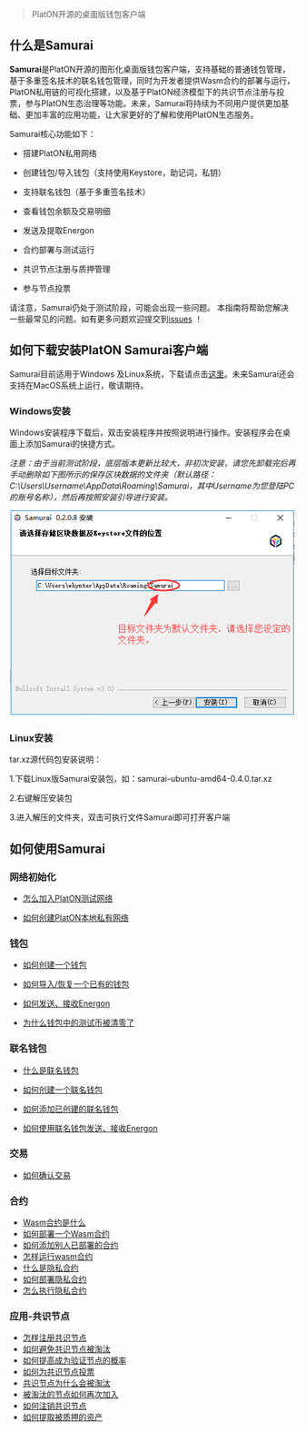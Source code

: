 > PlatON开源的桌面版钱包客户端

## 什么是Samurai

**Samurai**是PlatON开源的图形化桌面版钱包客户端，支持基础的普通钱包管理，基于多重签名技术的联名钱包管理，同时为开发者提供Wasm合约的部署与运行，PlatON私用链的可视化搭建，以及基于PlatON经济模型下的共识节点注册与投票，参与PlatON生态治理等功能。未来，Samurai将持续为不同用户提供更加基础、更加丰富的应用功能，让大家更好的了解和使用PlatON生态服务。

Samurai核心功能如下：

- 搭建PlatON私用网络

- 创建钱包/导入钱包（支持使用Keystore，助记词，私钥）

- 支持联名钱包（基于多重签名技术）

- 查看钱包余额及交易明细

- 发送及提取Energon

- 合约部署与测试运行

- 共识节点注册与质押管理

- 参与节点投票

请注意，Samurai仍处于测试阶段，可能会出现一些问题。 本指南将帮助您解决一些最常见的问题。如有更多问题欢迎提交到[issues](https://github.com/PlatONnetwork/Docs/issues) ！

## 如何下载安装PlatON Samurai客户端

Samurai目前适用于Windows 及Linux系统，下载请点击[这里](https://github.com/PlatONnetwork/Samurai/releases)。未来Samurai还会支持在MacOS系统上运行，敬请期待。

### Windows安装

Windows安装程序下载后，双击安装程序并按照说明进行操作。安装程序会在桌面上添加Samurai的快捷方式。

*注意：由于当前测试阶段，底层版本更新比较大，非初次安装，请您先卸载完后再手动删除如下图所示的保存区块数据的文件夹（默认路径：C:\Users\Username\AppData\Roaming\Samurai，其中Username为您登陆PC的账号名称），然后再按照安装引导进行安装。*

<img src="zh-cn/user-interfaces/platon-samurai/image/Keystore_address-cn.png" width = "503" height="362"/>  

### Linux安装

tar.xz源代码包安装说明：

1.下载Linux版Samurai安装包，如：samurai-ubuntu-amd64-0.4.0.tar.xz

2.右键解压安装包

3.进入解压的文件夹，双击可执行文件Samurai即可打开客户端

## 如何使用Samurai

### 网络初始化

- [怎么加入PlatON测试网络](zh-cn/user-interfaces/platon-samurai/_网络初始化#怎么加入PlatON测试网络)

- [如何创建PlatON本地私有网络](zh-cn/user-interfaces/platon-samurai/_网络初始化#如何创建PlatON本地私有网络)

### 钱包

- [如何创建一个钱包](zh-cn/user-interfaces/platon-samurai/_钱包#如何创建一个钱包)

- [如何导入/恢复一个已有的钱包](zh-cn/user-interfaces/platon-samurai/_钱包#%e5%a6%82%e4%bd%95%e5%af%bc%e5%85%a5%e6%81%a2%e5%a4%8d%e4%b8%80%e4%b8%aa%e5%b7%b2%e6%9c%89%e7%9a%84%e9%92%b1%e5%8c%85)

- [如何发送、接收Energon](zh-cn/user-interfaces/platon-samurai/_钱包#%e5%a6%82%e4%bd%95%e5%8f%91%e9%80%81%e3%80%81%e6%8e%a5%e6%94%b6-energon)

- [为什么钱包中的测试币被清零了](zh-cn/user-interfaces/platon-samurai/_钱包#为什么钱包中的测试币被清零了)

### 联名钱包

- [什么是联名钱包](zh-cn/user-interfaces/platon-samurai/_联名钱包#什么是联名钱包)

- [如何创建一个联名钱包](zh-cn/user-interfaces/platon-samurai/_联名钱包#如何创建一个联名钱包)

- [如何添加已创建的联名钱包](zh-cn/user-interfaces/platon-samurai/_联名钱包#如何添加已创建的联名钱包)

- [如何使用联名钱包发送、接收Energon](zh-cn/user-interfaces/platon-samurai/_联名钱包#如何使用联名钱包发送、接收Energon)

### 交易

- [如何确认交易](zh-cn/user-interfaces/platon-samurai/_交易#如何确认交易)

### 合约

- [Wasm合约是什么](zh-cn/user-interfaces/platon-samurai/_合约#Wasm合约是什么)
- [如何部署一个Wasm合约](zh-cn/user-interfaces/platon-samurai/_合约#如何部署一个Wasm合约)
- [如何添加别人已部署的合约](zh-cn/user-interfaces/platon-samurai/_合约#如何添加别人已部署的合约)
- [怎样运行wasm合约](zh-cn/user-interfaces/platon-samurai/_合约#怎样运行Wasm合约)
- [什么是隐私合约](zh-cn/user-interfaces/platon-samurai/_合约#什么是隐私合约)
- [如何部署隐私合约](zh-cn/user-interfaces/platon-samurai/_合约#如何部署隐私合约)
- [怎么执行隐私合约](zh-cn/user-interfaces/platon-samurai/_合约#怎么执行隐私合约)

### 应用-共识节点

- [怎样注册共识节点](zh-cn/user-interfaces/platon-samurai/_竞选节点#怎样注册共识节点)
- [如何避免共识节点被淘汰](zh-cn/user-interfaces/platon-samurai/_竞选节点#如何避免共识节点被淘汰)
- [如何提高成为验证节点的概率](zh-cn/user-interfaces/platon-samurai/_竞选节点#如何提高成为验证节点的概率)
- [如何为共识节点投票](zh-cn/user-interfaces/platon-samurai/_竞选节点#如何为共识节点投票)
- [共识节点为什么会被淘汰](zh-cn/user-interfaces/platon-samurai/_竞选节点#共识节点为什么会被淘汰)
- [被淘汰的节点如何再次加入](zh-cn/user-interfaces/platon-samurai/_竞选节点#被淘汰的节点如何再次加入)
- [如何注销共识节点](zh-cn/user-interfaces/platon-samurai/_竞选节点#如何注销共识节点)
- [如何提取被质押的资产](zh-cn/user-interfaces/platon-samurai/_竞选节点#如何提取被质押的资产)

